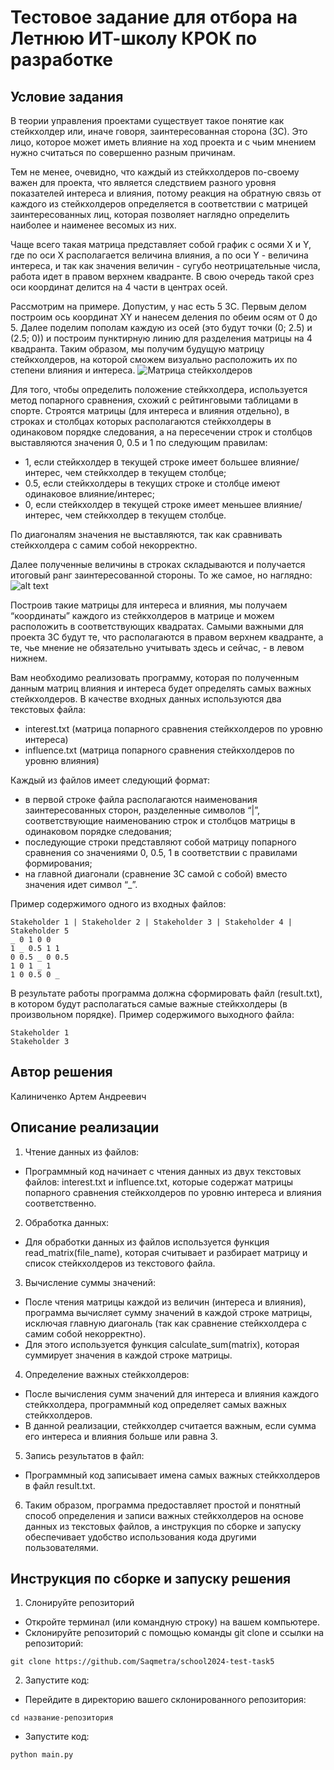 # Тестовое задание для отбора на Летнюю ИТ-школу КРОК по разработке

## Условие задания
В теории управления проектами существует такое понятие как стейкхолдер или, иначе говоря, заинтересованная сторона (ЗС). Это лицо, которое может иметь влияние на ход проекта и с чьим мнением нужно считаться по совершенно разным причинам.

Тем не менее, очевидно, что каждый из стейкхолдеров по-своему важен для проекта, что является следствием разного уровня показателей интереса и влияния, потому реакция на обратную связь от каждого из стейкхолдеров определяется в соответствии с матрицей заинтересованных лиц, которая позволяет наглядно определить наиболее и наименее весомых из них.

Чаще всего такая матрица представляет собой график с осями X и Y, где по оси X располагается величина влияния, а по оси Y - величина интереса, и так как значения величин - сугубо неотрицательные числа, работа идет в правом верхнем квадранте. В свою очередь такой срез оси координат делится на 4 части в центрах осей.

Рассмотрим на примере. Допустим, у нас есть 5 ЗС. Первым делом построим ось координат XY и нанесем деления по обеим осям от 0 до 5. Далее поделим пополам каждую из осей (это будут точки (0; 2.5) и (2.5; 0)) и построим пунктирную линию для разделения матрицы на 4 квадранта. Таким образом, мы получим будущую матрицу стейкхолдеров, на которой сможем визуально расположить их по степени влияния и интереса.
![Матрица стейкхолдеров](https://github.com/croc-code/school2024-test-task5/blob/master/stakeholders_matrix.png)

Для того, чтобы определить положение стейкхолдера, используется метод попарного сравнения, схожий с рейтинговыми таблицами в спорте. Строятся матрицы (для интереса и влияния отдельно), в строках и столбцах которых располагаются стейкхолдеры в одинаковом порядке следования, а на пересечении строк и столбцов выставляются значения 0, 0.5 и 1 по следующим правилам:
- 1, если стейкхолдер в текущей строке имеет большее влияние/интерес, чем стейкхолдер в текущем столбце;
- 0.5, если стейкхолдеры в текущих строке и столбце имеют одинаковое влияние/интерес;
- 0, если стейкхолдер в текущей строке имеет меньшее влияние/интерес, чем стейкхолдер в текущем столбце.

По диагоналям значения не выставляются, так как сравнивать стейкхолдера с самим собой некорректно.

Далее полученные величины в строках складываются и получается итоговый ранг заинтересованной стороны. То же самое, но наглядно:
![alt text](https://github.com/croc-code/school2024-test-task5/blob/master/pair_compair.png)

Построив такие матрицы для интереса и влияния, мы получаем “координаты” каждого из стейкхолдеров в матрице и можем расположить в соответствующих квадратах.
Самыми важными для проекта ЗС будут те, что располагаются в правом верхнем квадранте, а те, чье мнение не обязательно учитывать здесь и сейчас, - в левом нижнем.

Вам необходимо реализовать программу, которая по полученным данным матриц влияния и интереса будет определять самых важных стейкхолдеров. В качестве входных данных используются два текстовых файла:
- interest.txt (матрица попарного сравнения стейкхолдеров по уровню интереса)
- influence.txt (матрица попарного сравнения стейкхолдеров по уровню влияния)

Каждый из файлов имеет следующий формат:
- в первой строке файла располагаются наименования заинтересованных сторон, разделенные символов “|”, соответствующие наименованию строк и столбцов матрицы в одинаковом порядке следования;
- последующие строки представляют собой матрицу попарного сравнения со значениями 0, 0.5, 1 в соответствии с правилами формирования;
- на главной диагонали (сравнение ЗС самой с собой) вместо значения идет символ “_”.

Пример содержимого одного из входных файлов:
```
Stakeholder 1 | Stakeholder 2 | Stakeholder 3 | Stakeholder 4 | Stakeholder 5
_ 0 1 0 0
1 _ 0.5 1 1
0 0.5 _ 0 0.5
1 0 1 _ 1
1 0 0.5 0 _
```

В результате работы программа должна сформировать файл (result.txt), в котором будут располагаться самые важные стейкхолдеры (в произвольном порядке). Пример содержимого выходного файла:
```
Stakeholder 1
Stakeholder 3
```

## Автор решения
Калиниченко Артем Андреевич

## Описание реализации
1) Чтение данных из файлов:
- Программный код начинает с чтения данных из двух текстовых файлов: interest.txt и influence.txt, которые содержат матрицы попарного сравнения стейкхолдеров по уровню интереса и влияния соответственно.
2) Обработка данных:
- Для обработки данных из файлов используется функция read_matrix(file_name), которая считывает и разбирает матрицу и список стейкхолдеров из текстового файла.
3) Вычисление суммы значений:
- После чтения матрицы каждой из величин (интереса и влияния), программа вычисляет сумму значений в каждой строке матрицы, исключая главную диагональ (так как сравнение стейкхолдера с самим собой некорректно).
- Для этого используется функция calculate_sum(matrix), которая суммирует значения в каждой строке матрицы.
4) Определение важных стейкхолдеров:
- После вычисления сумм значений для интереса и влияния каждого стейкхолдера, программный код определяет самых важных стейкхолдеров.
- В данной реализации, стейкхолдер считается важным, если сумма его интереса и влияния больше или равна 3.
5) Запись результатов в файл:
- Программный код записывает имена самых важных стейкхолдеров в файл result.txt.
6) Таким образом, программа предоставляет простой и понятный способ определения и записи важных стейкхолдеров на основе данных из текстовых файлов, а инструкция по сборке и запуску обеспечивает удобство использования кода другими пользователями.


## Инструкция по сборке и запуску решения
1) Слонируйте репозиторий 
- Откройте терминал (или командную строку) на вашем компьютере.
- Склонируйте репозиторий с помощью команды git clone и ссылки на репозиторий:
```
git clone https://github.com/Saqmetra/school2024-test-task5
```
2) Запустите код:
- Перейдите в директорию вашего склонированного репозитория:
```
cd название-репозитория
```
- Запустите код:
```
python main.py
```